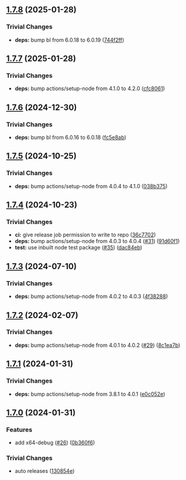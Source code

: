 ## [1.7.8](https://github.com/nodejs/nodejs-dist-indexer/compare/v1.7.7...v1.7.8) (2025-01-28)

### Trivial Changes

* **deps:** bump bl from 6.0.18 to 6.0.19 ([744f2ff](https://github.com/nodejs/nodejs-dist-indexer/commit/744f2ff79a197b31446009e35945519a9bb3396e))

## [1.7.7](https://github.com/nodejs/nodejs-dist-indexer/compare/v1.7.6...v1.7.7) (2025-01-28)

### Trivial Changes

* **deps:** bump actions/setup-node from 4.1.0 to 4.2.0 ([cfc8061](https://github.com/nodejs/nodejs-dist-indexer/commit/cfc8061f5de5322929e70e5808769ec8eedbc25a))

## [1.7.6](https://github.com/nodejs/nodejs-dist-indexer/compare/v1.7.5...v1.7.6) (2024-12-30)

### Trivial Changes

* **deps:** bump bl from 6.0.16 to 6.0.18 ([fc5e8ab](https://github.com/nodejs/nodejs-dist-indexer/commit/fc5e8abb02660a1de132d6534d5173f8e28416ac))

## [1.7.5](https://github.com/nodejs/nodejs-dist-indexer/compare/v1.7.4...v1.7.5) (2024-10-25)

### Trivial Changes

* **deps:** bump actions/setup-node from 4.0.4 to 4.1.0 ([038b375](https://github.com/nodejs/nodejs-dist-indexer/commit/038b375e4c8573d2429a077e53d87536db1513cc))

## [1.7.4](https://github.com/nodejs/nodejs-dist-indexer/compare/v1.7.3...v1.7.4) (2024-10-23)

### Trivial Changes

* **ci:** give release job permission to write to repo ([36c7702](https://github.com/nodejs/nodejs-dist-indexer/commit/36c770274e7090243686d1d5a35b64e4eb81d9f9))
* **deps:** bump actions/setup-node from 4.0.3 to 4.0.4 ([#31](https://github.com/nodejs/nodejs-dist-indexer/issues/31)) ([91d60f1](https://github.com/nodejs/nodejs-dist-indexer/commit/91d60f11e1762b0f4f5c51bbd9886147355b952a))
* **test:** use inbuilt node test package ([#35](https://github.com/nodejs/nodejs-dist-indexer/issues/35)) ([dac84eb](https://github.com/nodejs/nodejs-dist-indexer/commit/dac84eb9f401bd1d2c34100e183c6b9dd39b0a32))

## [1.7.3](https://github.com/nodejs/nodejs-dist-indexer/compare/v1.7.2...v1.7.3) (2024-07-10)

### Trivial Changes

* **deps:** bump actions/setup-node from 4.0.2 to 4.0.3 ([4f38288](https://github.com/nodejs/nodejs-dist-indexer/commit/4f38288e9eacf77c1db5019bf9dcbb3dfccb7af4))

## [1.7.2](https://github.com/nodejs/nodejs-dist-indexer/compare/v1.7.1...v1.7.2) (2024-02-07)


### Trivial Changes

* **deps:** bump actions/setup-node from 4.0.1 to 4.0.2 ([#29](https://github.com/nodejs/nodejs-dist-indexer/issues/29)) ([8c1ea7b](https://github.com/nodejs/nodejs-dist-indexer/commit/8c1ea7b7135516b84e091a9e7888f581304e4785))

## [1.7.1](https://github.com/nodejs/nodejs-dist-indexer/compare/v1.7.0...v1.7.1) (2024-01-31)


### Trivial Changes

* **deps:** bump actions/setup-node from 3.8.1 to 4.0.1 ([e0c052e](https://github.com/nodejs/nodejs-dist-indexer/commit/e0c052ede712dda8eadbd8f7a245b6a92826c6be))

## [1.7.0](https://github.com/nodejs/nodejs-dist-indexer/compare/v1.6.1...v1.7.0) (2024-01-31)


### Features

* add x64-debug ([#26](https://github.com/nodejs/nodejs-dist-indexer/issues/26)) ([0b360f6](https://github.com/nodejs/nodejs-dist-indexer/commit/0b360f6aea5ffd8edf44c64c7567fe4beb30529d))


### Trivial Changes

* auto releases ([130854e](https://github.com/nodejs/nodejs-dist-indexer/commit/130854e86609451af844a5bd8c3f3f13864c0785))
